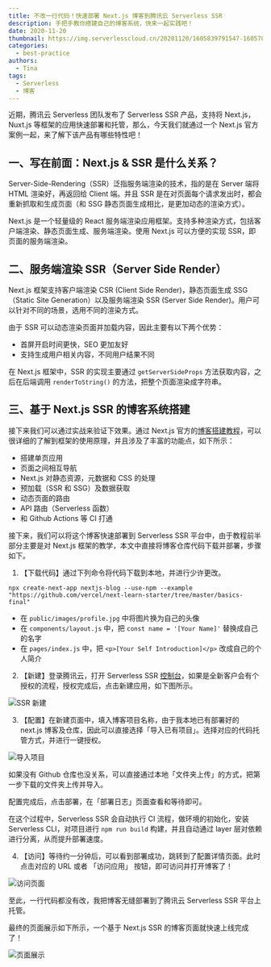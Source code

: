```yaml
---
title: 不改一行代码！快速部署 Next.js 博客到腾讯云 Serverless SSR
description: 手把手教你搭建自己的博客系统，快来一起实践吧！
date: 2020-11-20
thumbnail: https://img.serverlesscloud.cn/20201120/1605839791547-1605788634978-SSR.jpg
categories:
  - best-practice
authors:
  - Tina
tags:
  - Serverless
  - 博客
---
```


近期，腾讯云 Serverless 团队发布了 Serverless SSR 产品，支持将 Next.js，Nuxt.js 等框架的应用快速部署和托管，那么，今天我们就通过一个 Next.js 官方案例一起，来了解下该产品有哪些特性吧！

## 一、写在前面：Next.js & SSR 是什么关系？

Server-Side-Rendering（SSR）泛指服务端渲染的技术，指的是在 Server 端将 HTML 渲染好，再返回给 Client 端。并且 SSR 是在对页面每个请求发出时，都会重新抓取和生成页面（和 SSG 静态页面生成相比，是更加动态的渲染方式）。

Next.js 是一个轻量级的 React 服务端渲染应用框架。支持多种渲染方式，包括客户端渲染、静态页面生成、服务端渲染。使用 Next.js 可以方便的实现 SSR，即页面的服务端渲染。

## 二、服务端渲染 SSR（Server Side Render）

Next.js 框架支持客户端渲染 CSR (Client Side Render)，静态页面生成 SSG（Static Site Generation）以及服务端渲染 SSR (Server Side Render)。用户可以针对不同的场景，选用不同的渲染方式。

由于 SSR 可以动态渲染页面并加载内容，因此主要有以下两个优势：

- 首屏开启时间更快，SEO 更加友好
- 支持生成用户相关内容，不同用户结果不同

在 Next.js 框架中，SSR 的实现主要通过 `getServerSideProps` 方法获取内容，之后在后端调用 `renderToString()` 的方法，把整个页面渲染成字符串。

## 三、基于 Next.js SSR 的博客系统搭建

接下来我们可以通过实战来验证下效果。通过 Next.js 官方的[博客搭建教程](https://nextjs.org/learn/basics/deploying-nextjs-app)，可以很详细的了解到框架的使用原理，并且涉及了丰富的功能点，如下所示：

 - 搭建单页应用
 - 页面之间相互导航
 - Next.js 对静态资源，元数据和 CSS 的处理
 - 预加载（SSR 和 SSG）及数据获取
 - 动态页面的路由
 - API 路由（Serverless 函数）
 - 和 Github Actions 等 CI 打通

接下来，我们可以将这个博客快速部署到 Serverless SSR 平台中，由于教程前半部分主要是对 Next.js 框架的教学，本文中直接将博客仓库代码下载并部署，步骤如下。

1. 【下载代码】通过下列命令将代码下载到本地，并进行少许更改。

```
npx create-next-app nextjs-blog --use-npm --example "https://github.com/vercel/next-learn-starter/tree/master/basics-final"
```
- 在 `public/images/profile.jpg` 中将图片换为自己的头像
- 在 `components/layout.js` 中，把 `const name = '[Your Name]'` 替换成自己的名字
- 在 `pages/index.js` 中，把 `<p>[Your Self Introduction]</p>` 改成自己的个人简介
  
2. 【新建】登录腾讯云，打开 Serverless SSR [控制台](https://console.cloud.tencent.com/ssr)，如果是全新客户会有个授权的流程，授权完成后，点击新建应用，如下图所示。

![SSR 新建](https://img.serverlesscloud.cn/20201119/1605785794259-image%20%281%29.jpeg)

3. 【配置】在新建页面中，填入博客项目名称，由于我本地已有部署好的 next.js 博客及仓库，因此可以直接选择「导入已有项目」。选择对应的代码托管方式，并进行一键授权。

![导入项目](https://img.serverlesscloud.cn/20201119/1605785800563-image%20%283%29.png)

如果没有 Github 仓库也没关系，可以直接通过本地「文件夹上传」的方式，把第一步下载的文件夹上传并导入。

配置完成后，点击部署，在「部署日志」页面查看和等待即可。

在这个过程中，Serverless SSR 会自动执行 CI 流程，做环境的初始化，安装 Serverless CLI，对项目进行 `npm run build` 构建，并且自动通过 layer 层对依赖进行分离，从而提升部署速度。

4. 【访问】等待约一分钟后，可以看到部署成功，跳转到了配置详情页面。此时点击对应的 URL 或者 「访问应用」 按钮，即可访问并打开博客了！

![访问页面](https://img.serverlesscloud.cn/20201119/1605785804438-image%20%284%29.png)

至此，一行代码都没有改，我把博客无缝部署到了腾讯云 Serverless SSR 平台上托管。

最终的页面展示如下所示，一个基于 Next.js SSR 的博客页面就快速上线完成了！

![页面展示](https://img.serverlesscloud.cn/20201119/1605785799875-image%20%282%29.png)